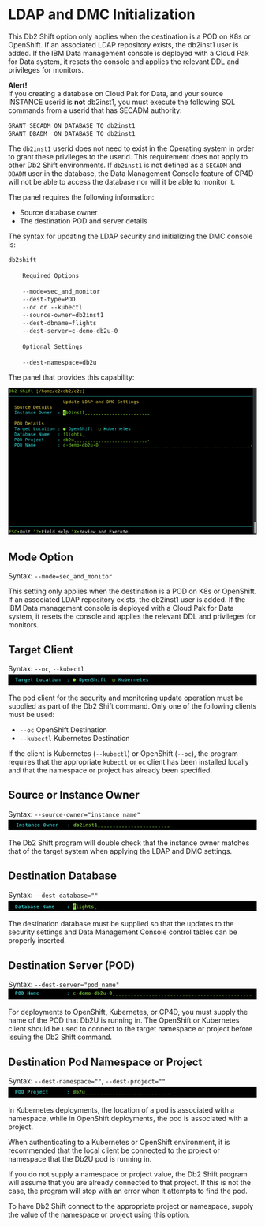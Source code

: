 # LDAP and DMC Initialization

This Db2 Shift option only applies when the destination is a POD on K8s or
OpenShift. If an associated LDAP repository exists, the db2inst1 user
is added. If the IBM Data management console is deployed with a 
Cloud Pak for Data system, it resets the console and applies the 
relevant DDL and privileges for monitors.

**Alert!**
</br>
If you creating a database on Cloud Pak for Data, 
and your source INSTANCE userid is **not** db2inst1, you 
must execute the following SQL commands from a userid that has SECADM authority:

```
GRANT SECADM ON DATABASE TO db2inst1
GRANT DBADM  ON DATABASE TO db2inst1 
```
The `db2inst1` userid does not need to exist in the Operating system in order to grant these privileges to the userid. This
requirement does not apply to other Db2 Shift environments. If `db2inst1` is not defined as a `SECADM` and `DBADM` user in the
database, the Data Management Console feature of CP4D will not be able to access the database nor will it be able to monitor it.

The panel requires the following information:

* Source database owner
* The destination POD and server details

The syntax for updating the LDAP security and initializing the DMC console is:

<pre><code class="language-bash">db2shift

    Required Options     

    --mode=sec_and_monitor
    --dest-type=POD
    --oc or --kubectl
    --source-owner=db2inst1
    --dest-dbname=flights
    --dest-server=c-demo-db2u-0

    Optional Settings

    --dest-namespace=db2u
</code></pre> 

The panel that provides this capability:

![ShiftPOD](img/c2c_ldap_dmc.png)

## Mode Option

Syntax: `--mode=sec_and_monitor`

This setting only applies when the destination is a POD on K8s or
OpenShift. If an associated LDAP repository exists, the db2inst1 user
is added. If the IBM Data management console is deployed with a 
Cloud Pak for Data system, it resets the console and applies the 
relevant DDL and privileges for monitors.
 
## Target Client 

Syntax: `--oc`, `--kubectl`
![OC Client](img/field_oc_k8s.png)

The pod client for the security and monitoring update operation must be 
supplied as part of the Db2 Shift command. Only one of the following 
clients must be used:

* `--oc` OpenShift Destination
* `--kubectl` Kubernetes Destination

If the client is Kubernetes (`--kubectl`) or OpenShift (`--oc`), 
the program requires that the appropriate `kubectl` or `oc` client 
has been installed locally and that the namespace or project has already been specified.

## Source or Instance Owner

Syntax: `--source-owner="instance name"`
![Source Owner](img/field_source_owner.png)

The Db2 Shift program will double check that the instance owner matches that of the 
target system when applying the LDAP and DMC settings.

## Destination Database

Syntax: `--dest-database=""`
![Target Database](img/field_source_database.png)

The destination database must be supplied so that the updates to the security settings
and Data Management Console control tables can be properly inserted.

## Destination Server (POD)

Syntax: `--dest-server="pod_name"`
![Target Server](img/field_pod_name.png)

For deployments to OpenShift, Kubernetes, or CP4D, you must supply the name
of the POD that Db2U is running in. The OpenShift or Kubernetes client should
be used to connect to the target namespace or project before issuing the 
Db2 Shift command. 

## Destination Pod Namespace or Project

Syntax: `--dest-namespace=""`, `--dest-project=""`
![Namespace](img/field_namespace.png)

In Kubernetes deployments, the location of a pod is associated with 
a namespace, while in OpenShift deployments, the pod is associated with
a project.

When authenticating to a Kubernetes or OpenShift environment, it is 
recommended that the local client be connected to the project or 
namespace that the Db2U pod is running in. 

If you do not supply a namespace or project value, the Db2 Shift program
will assume that you are already connected to that project. If this is not
the case, the program will stop with an error when it attempts to find the 
pod. 

To have Db2 Shift connect to the appropriate project or namespace, 
supply the value of the namespace or project using this option.
